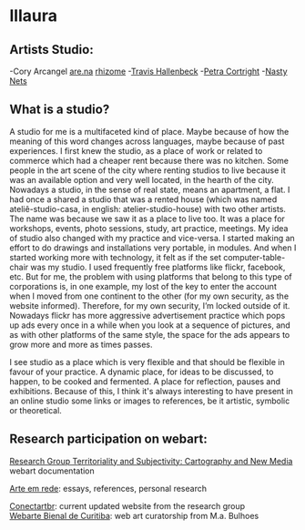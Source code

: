 # lllaura

## Artists Studio:

-Cory Arcangel
[are.na](https://www.are.na/cory-arcangel)
[rhizome](https://conifer.rhizome.org/cory_arcangel/coryarcangelcom/20211205113448/https://coryarcangel.com/)
-[Travis Hallenbeck](https://travishallenbeck.tumblr.com)
-[Petra Cortright](https://www.petracortright.com)
-[Nasty Nets](https://anthology.rhizome.org/nasty-nets)

## What is a studio?

A studio for me is a multifaceted kind of place. Maybe because of how the meaning of this word changes across languages, maybe because of past experiences. I first knew the studio, as a place of work or related to commerce which had a cheaper rent because there was no kitchen. Some people in the art scene of the city where renting studios to live because it was an available option and very well located, in the hearth of the city. Nowadays a studio, in the sense of real state, means an apartment, a flat. I had once a shared a studio that was a rented house (which was named ateliê-studio-casa, in english: atelier-studio-house) with two other artists. The name was because we saw it as a place to live too. It was a place for workshops, events, photo sessions, study, art practice, meetings.
My idea of studio also changed with my practice and vice-versa. I started making an effort to do drawings and installations very portable, in modules. And when I started working more with technology, it felt as if the set computer-table-chair was my studio. I used frequently free platforms like flickr, facebook, etc. But for me, the problem with using platforms that belong to this type of corporations is, in one example, my lost of the key to enter the account when I moved from one continent to the other (for my own security, as the website informed). Therefore, for my own security, I’m locked outside of it. Nowadays flickr has more aggressive advertisement practice which pops up ads every once in a while when you look at a sequence of pictures, and as with other platforms of the same style, the space for the ads appears to grow more and more as times passes.

I see studio as a place which is very flexible and that should be flexible in favour of your practice. A dynamic place, for ideas to be discussed, to happen, to be cooked and fermented. A place for reflection, pauses and exhibitions.
Because of this, I think it's always interesting to have present in an online studio some links or images to references, be it artistic, symbolic or theoretical. 

## Research participation on webart: 

[Research Group Territoriality and Subjectivity: Cartography and New Media](https://territorialidadeterritoriality.blogspot.com/)  webart documentation

[Arte em rede](https://arteemrede.blogspot.com/): essays, references, personal research

[Conectartbr](https://www.ufrgs.br/conectartbr/): current updated website from the research group  
[Webarte Bienal de Curitiba](https://webarte.bienaldecuritiba.com.br/): web art curatorship from M.a. Bulhoes 
 


